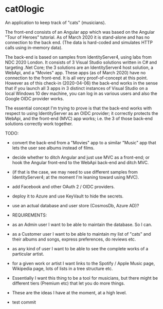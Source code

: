 # cat0logic
An application to keep track of "cats" (musicians).

The front-end consists of an Angular app which was based on the Angular "Tour of Heroes" tutorial.  As of March 2020 it is stand-alone and has no connection to the back end.  (The data is hard-coded and simulates HTTP calls using in-memory data).

The back-end is based on samples from IdentityServer4, using labs from NDC 2020 London.  It consists of 3 Visual Studio solutions written in C# and targeting .Net Core; the 3 solutions are an IdentityServer4 host solution, a WebApi, and a "Movies" app.  These apps (as of March 2020) have no connection to the front-end.  It is all very proof-of-concept at this point.  However as of this check-in (2020-04-06) the back-end works in the sense that if you launch all 3 apps in 3 distinct instances of Visual Studio on a local Windows 10 dev machine, you can log in as various users and also the Google OIDC provider works.

The essential concept I'm trying to prove is that the back-end works with respect to using IdentityServer as an OIDC provider; it correctly protects the WebApi, and the front-end (MVC) app works; i.e. the 3 of those back-end solutions correctly work together.

TODO:

- convert the back-end from a "Movies" app to a similar "Music" app that lets the user see albums instead of films.
- decide whether to ditch Angular and just use MVC as a front-end; or hook the Angular front-end to the WebApi back-end and ditch MVC.
- (if that is the case, we may need to use different samples from IdentityServer4; at the moment I'm leaning toward using MVC).
- add Facebook and other OAuth 2 / OIDC providers.
- deploy it to Azure and use KeyVault to hide the secrets.
- use an actual database and user store (CosmosDb, Azure AD)?

- REQUIREMENTS:

- as an Admin user I want to be able to maintain the database.  So I can.
- as a Customer user I want to be able to maintain my list of "cats" and their albums and songs, express preferences, do reviews etc.
- as any kind of user I want to be able to see the complete works of a particular artist.
- for a given work or artist I want links to the Spotify / Apple Music page, Wikipedia page, lots of lists in a tree structure etc.
- Essentially I want this thing to be a tool for musicians, but there might be different tiers (Premium etc) that let you do more things.
- These are the ideas I have at the moment, at a high level.
- test commit





